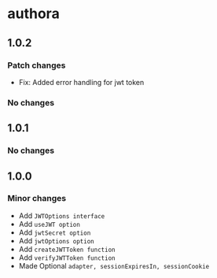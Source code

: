 # authora

## 1.0.2

### Patch changes
-  Fix: Added error handling for jwt token

### No changes

## 1.0.1

### No changes

## 1.0.0

### Minor changes

-  Add `JWTOptions interface`
-  Add `useJWT option`
-  Add `jwtSecret option`
-  Add `jwtOptions option`
-  Add `createJWTToken function`
-  Add `verifyJWTToken function`
-  Made Optional `adapter, sessionExpiresIn, sessionCookie`
